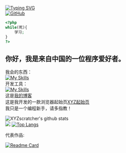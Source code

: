 [![Typing SVG](https://readme-typing-svg.herokuapp.com?font=Open+Sans&size=30&duration=4000&color=2C68F7&center=true&width=360&height=50&lines=Hi,there!👋)](https://github.com/XYZscratcher)  
[![GitHub](https://img.shields.io/badge/dynamic/json?url=https%3A%2F%2Fapi.swo.moe%2Fstats%2Fgithub%2FXyzscratcher&query=count&color=181717&label=GitHub&labelColor=282c34&logo=github&suffix=+follows&cacheSeconds=3600)](https://github.com/Xyzscratcher)
```php
<?php
while(死){
    学习;
} 
?>
```
## 你好，我是来自中国的一位程序爱好者。  
我会的东西：  
[![My Skills](https://skillicons.dev/icons?i=js,html,css,php,python,bootstrap,markdown,nodejs)](https://skillicons.dev)  
开发工具：  
[![My Skills](https://skillicons.dev/icons?i=git,github,vscode)](https://skillicons.dev)  
这是[我的博客](https://xn--wnu286bc9czuf.rth1.one/)  
这是我开发的一款浏览器起始页[XYZ起始页](http://xyz.freeee.ml/)   
我只是一个编程新手，请多指教！  

![XYZscratcher's github stats](https://github-readme-stats.vercel.app/api?username=XYZscratcher&hide_title=false&hide_border=true&show_icons=true&include_all_commits=true&line_height=26&bg_color=&theme=react&locale=en&include_all_commits=true)  
![](https://activity-graph.herokuapp.com/graph?username=xyzscratcher&theme=github)
[![Top Langs](https://github-readme-stats.vercel.app/api/top-langs/?username=XYZscratcher&locale=en&theme=react&cache_seconds=1800)](https://github.com/XYZscratcher)  

代表作品:  

[![Readme Card](https://github-readme-stats.vercel.app/api/pin/?username=XYZscratcher&repo=jian.css&theme=algolia)](https://github.com/XYZscratcher/jian.css)

